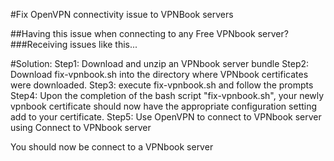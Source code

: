 #Fix OpenVPN connectivity issue to VPNBook servers

##Having this issue when connecting to any Free VPNbook server?
###Receiving issues like this...
<img scr="https://github.com/1KevinFigueroa/openvpn-issues-vpnbook/blob/main/images/OpenVPN_issue_VPNbook.png">

#Solution:
Step1: Download and unzip an VPNbook server bundle
Step2: Download fix-vpnbook.sh into the directory where VPNbook certificates were downloaded.
Step3: execute fix-vpnbook.sh and follow the prompts
Step4: Upon the completion of the bash script "fix-vpnbook.sh", your newly vpnbook certificate should
       now have the appropriate configuration setting add to your certificate.
Step5: Use OpenVPN to connect to VPNbook server using Connect to VPNbook server  

You should now be connect to a VPNbook server
